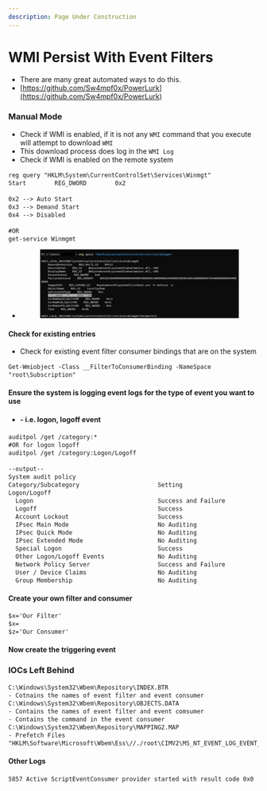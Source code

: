 ```yaml
---
description: Page Under Construction
---
```


# WMI Persist With Event Filters

* There are many great automated ways to do this.
* [https://github.com/Sw4mpf0x/PowerLurk](https://github.com/Sw4mpf0x/PowerLurk)

### Manual Mode&#x20;

* Check if WMI is enabled, if it is not any `WMI` command that you execute will attempt to download `WMI`
* This download process does log in the `WMI Log`
* Check if WMI is enabled on the remote system&#x20;

```
reg query "HKLM\System\CurrentControlSet\Services\Winmgt"
Start        REG_DWORD        0x2

0x2 --> Auto Start
0x3 --> Demand Start
0x4 --> Disabled

#OR
get-service Winmgmt
```

*   &#x20;

    <figure><img src="../../.gitbook/assets/image (12).png" alt=""><figcaption></figcaption></figure>

#### Check for existing entries&#x20;

* Check for existing event filter consumer bindings that are on the system&#x20;

```
Get-Wmiobject -Class __FilterToConsumerBinding -NameSpace "root\Subscription"
```

#### Ensure the system is logging event logs for the type of event you want to use

* #### - i.e. logon, logoff event&#x20;

```
auditpol /get /category:*
#OR for logon logoff 
auditpol /get /category:Logon/Logoff

--output--
System audit policy
Category/Subcategory                      Setting
Logon/Logoff
  Logon                                   Success and Failure
  Logoff                                  Success
  Account Lockout                         Success
  IPsec Main Mode                         No Auditing
  IPsec Quick Mode                        No Auditing
  IPsec Extended Mode                     No Auditing
  Special Logon                           Success
  Other Logon/Logoff Events               No Auditing
  Network Policy Server                   Success and Failure
  User / Device Claims                    No Auditing
  Group Membership                        No Auditing
```

#### Create your own filter and consumer&#x20;

```
$x='Our Filter'
$x=
$z='Our Consumer'
```

#### Now create the triggering event&#x20;



### IOCs Left Behind&#x20;

```
C:\Windows\System32\Wbem\Repository\INDEX.BTR
- Cotnains the names of event filter and event consumer 
C:\Windows\System32\Wbem\Repository\OBJECTS.DATA
- Contains the names of event filter and event comsumer 
- Contains the command in the event consumer 
C:\Windows\System32\Wbem\Repository\MAPPING2.MAP
- Prefetch Files
"HKLM\Software\Microsoft\Wbem\Ess\//./root\CIMV2\MS_NT_EVENT_LOG_EVENT_PROVIDER"
```

#### Other Logs&#x20;

```
5857 Active ScriptEventConsumer provider started with result code 0x0
```
